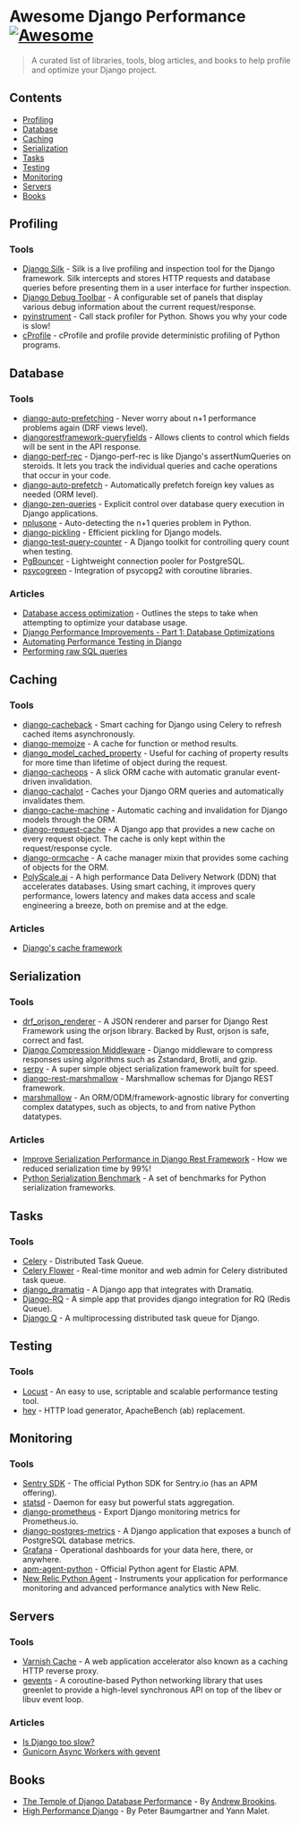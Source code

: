 # Awesome Django Performance [![Awesome](https://awesome.re/badge-flat2.svg)](https://awesome.re)

> A curated list of libraries, tools, blog articles, and books to help profile and optimize your Django project.

## Contents

- [Profiling](#profiling)
- [Database](#database)
- [Caching](#caching)
- [Serialization](#serialization)
- [Tasks](#tasks)
- [Testing](#testing)
- [Monitoring](#monitoring)
- [Servers](#servers)
- [Books](#books)

## Profiling

### Tools

- [Django Silk](https://github.com/jazzband/django-silk) - Silk is a live profiling and inspection tool for the Django framework. Silk intercepts and stores HTTP requests and database queries before presenting them in a user interface for further inspection.
- [Django Debug Toolbar](https://github.com/jazzband/django-debug-toolbar) - A configurable set of panels that display various debug information about the current request/response.
- [pyinstrument](https://github.com/joerick/pyinstrument) - Call stack profiler for Python. Shows you why your code is slow!
- [cProfile](https://docs.python.org/3.11/library/profile.html) - cProfile and profile provide deterministic profiling of Python programs.

## Database

### Tools

- [django-auto-prefetching](https://github.com/GeeWee/django-auto-prefetching) - Never worry about n+1 performance problems again (DRF views level).
- [djangorestframework-queryfields](https://github.com/wimglenn/djangorestframework-queryfields) - Allows clients to control which fields will be sent in the API response.
- [django-perf-rec](https://github.com/adamchainz/django-perf-rec) - Django-perf-rec is like Django's assertNumQueries on steroids. It lets you track the individual queries and cache operations that occur in your code.
- [django-auto-prefetch](https://github.com/tolomea/django-auto-prefetch) - Automatically prefetch foreign key values as needed (ORM level).
- [django-zen-queries](https://github.com/dabapps/django-zen-queries) - Explicit control over database query execution in Django applications.
- [nplusone](https://github.com/jmcarp/nplusone) - Auto-detecting the n+1 queries problem in Python.
- [django-pickling](https://github.com/Suor/django-pickling) - Efficient pickling for Django models.
- [django-test-query-counter](https://github.com/sophilabs/django-test-query-counter/) - A Django toolkit for controlling query count when testing.
- [PgBouncer](https://www.pgbouncer.org/) - Lightweight connection pooler for PostgreSQL.
- [psycogreen](https://github.com/psycopg/psycogreen) - Integration of psycopg2 with coroutine libraries.

### Articles

- [Database access optimization](https://docs.djangoproject.com/en/dev/topics/db/optimization/) - Outlines the steps to take when attempting to optimize your database usage.
- [Django Performance Improvements - Part 1: Database Optimizations](https://blog.sentry.io/django-performance-improvements-part-1-database-optimizations/)
- [Automating Performance Testing in Django](https://testdriven.io/blog/django-performance-testing/)
- [Performing raw SQL queries](https://docs.djangoproject.com/en/dev/topics/db/sql/#performing-raw-sql-queries)

## Caching

### Tools

- [django-cacheback](https://github.com/codeinthehole/django-cacheback) - Smart caching for Django using Celery to refresh cached items asynchronously.
- [django-memoize](https://github.com/tdr-autosync/mi-lib-django_memoize) - A cache for function or method results.
- [django_model_cached_property](https://github.com/Legotckoi/django_model_cached_property) - Useful for caching of property results for more time than lifetime of object during the request.
- [django-cacheops](https://github.com/Suor/django-cacheops) - A slick ORM cache with automatic granular event-driven invalidation.
- [django-cachalot](https://github.com/noripyt/django-cachalot) - Caches your Django ORM queries and automatically invalidates them.
- [django-cache-machine](https://github.com/django-cache-machine/django-cache-machine) - Automatic caching and invalidation for Django models through the ORM.
- [django-request-cache](https://github.com/anexia/django-request-cache) - A Django app that provides a new cache on every request object. The cache is only kept within the request/response cycle.
- [django-ormcache](https://github.com/educreations/django-ormcache) - A cache manager mixin that provides some caching of objects for the ORM.
- [PolyScale.ai](https://www.polyscale.ai/) - A high performance Data Delivery Network (DDN) that accelerates databases. Using smart caching, it improves query performance, lowers latency and makes data access and scale engineering a breeze, both on premise and at the edge.

### Articles

- [Django's cache framework](https://docs.djangoproject.com/en/dev/topics/cache/)

## Serialization

### Tools

- [drf_orjson_renderer](https://github.com/brianjbuck/drf_orjson_renderer) - A JSON renderer and parser for Django Rest Framework using the orjson library. Backed by Rust, orjson is safe, correct and fast.
- [Django Compression Middleware](https://github.com/friedelwolff/django-compression-middleware) -  Django middleware to compress responses using algorithms such as Zstandard, Brotli, and gzip.
- [serpy](https://github.com/clarkduvall/serpy) - A super simple object serialization framework built for speed.
- [django-rest-marshmallow](https://github.com/marshmallow-code/django-rest-marshmallow) - Marshmallow schemas for Django REST framework.
- [marshmallow](https://github.com/marshmallow-code/marshmallow) - An ORM/ODM/framework-agnostic library for converting complex datatypes, such as objects, to and from native Python datatypes.

### Articles

- [Improve Serialization Performance in Django Rest Framework](https://hakibenita.com/django-rest-framework-slow) - How we reduced serialization time by 99%!
- [Python Serialization Benchmark](https://voidfiles.github.io/python-serialization-benchmark/) - A set of benchmarks for Python serialization frameworks.

## Tasks

### Tools

- [Celery](https://github.com/celery/celery) - Distributed Task Queue.
- [Celery Flower](https://github.com/mher/flower) - Real-time monitor and web admin for Celery distributed task queue.
- [django_dramatiq](https://github.com/Bogdanp/django_dramatiq) - A Django app that integrates with Dramatiq.
- [Django-RQ](https://github.com/rq/django-rq) - A simple app that provides django integration for RQ (Redis Queue).
- [Django Q](https://github.com/Koed00/django-q) - A multiprocessing distributed task queue for Django.

## Testing

### Tools

- [Locust](https://github.com/locustio/locust) - An easy to use, scriptable and scalable performance testing tool.
- [hey](https://github.com/rakyll/hey) - HTTP load generator, ApacheBench (ab) replacement.

## Monitoring

### Tools

- [Sentry SDK](https://docs.sentry.io/platforms/python/) - The official Python SDK for Sentry.io (has an APM offering).
- [statsd](https://github.com/statsd/statsd) - Daemon for easy but powerful stats aggregation.
- [django-prometheus](https://github.com/korfuri/django-prometheus) - Export Django monitoring metrics for Prometheus.io.
- [django-postgres-metrics](https://github.com/django-postgres-metrics/django-postgres-metrics) - A Django application that exposes a bunch of PostgreSQL database metrics.
- [Grafana](https://grafana.com/) - Operational dashboards for your data here, there, or anywhere.
- [apm-agent-python](https://github.com/elastic/apm-agent-python) -  Official Python agent for Elastic APM.
- [New Relic Python Agent](https://github.com/newrelic/newrelic-python-agent) - Instruments your application for performance monitoring and advanced performance analytics with New Relic.

## Servers

### Tools

- [Varnish Cache](https://varnish-cache.org/intro/index.html#intro) - A web application accelerator also known as a caching HTTP reverse proxy.
- [gevents](https://www.gevent.org/) - A coroutine-based Python networking library that uses greenlet to provide a high-level synchronous API on top of the libev or libuv event loop.

### Articles

- [Is Django too slow?](https://mattsegal.dev/is-django-too-slow.html)
- [Gunicorn Async Workers with gevent](https://www.joelsleppy.com/blog/gunicorn-async-workers-with-gevent/)

## Books

- [The Temple of Django Database Performance](https://spellbookpress.com/books/temple-of-django-database-performance/) - By [Andrew Brookins](https://andrewbrookins.com/).
- [High Performance Django](https://lincolnloop.com/high-performance-django/index.html) - By Peter Baumgartner and Yann Malet.
